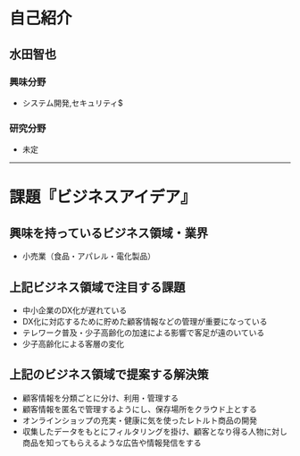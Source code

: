 # 自己紹介

## 水田智也

### 興味分野

- システム開発,セキュリティ$

### 研究分野

- 未定

***

# 課題『ビジネスアイデア』

## 興味を持っているビジネス領域・業界

- 小売業（食品・アパレル・電化製品）

## 上記ビジネス領域で注目する課題

- 中小企業のDX化が遅れている
- DX化に対応するために貯めた顧客情報などの管理が重要になっている
- テレワーク普及・少子高齢化の加速による影響で客足が遠のいている
- 少子高齢化による客層の変化

## 上記のビジネス領域で提案する解決策

- 顧客情報を分類ごとに分け、利用・管理する
- 顧客情報を匿名で管理するようにし、保存場所をクラウド上とする
- オンラインショップの充実・健康に気を使ったレトルト商品の開発
- 収集したデータをもとにフィルタリングを掛け、顧客となり得る人物に対し商品を知ってもらえるような広告や情報発信をする
